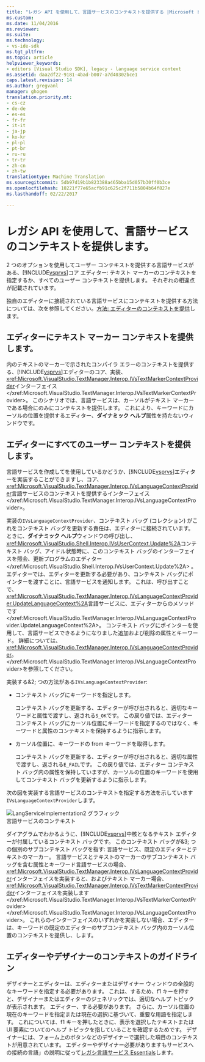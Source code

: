 ```yaml
---
title: "レガシ API を使用して、言語サービスのコンテキストを提供する |Microsoft ドキュメント"
ms.custom: 
ms.date: 11/04/2016
ms.reviewer: 
ms.suite: 
ms.technology:
- vs-ide-sdk
ms.tgt_pltfrm: 
ms.topic: article
helpviewer_keywords:
- editors [Visual Studio SDK], legacy - language service context
ms.assetid: daa2df22-9181-4bad-b007-a7d40302bce1
caps.latest.revision: 14
ms.author: gregvanl
manager: ghogen
translation.priority.mt:
- cs-cz
- de-de
- es-es
- fr-fr
- it-it
- ja-jp
- ko-kr
- pl-pl
- pt-br
- ru-ru
- tr-tr
- zh-cn
- zh-tw
translationtype: Machine Translation
ms.sourcegitcommit: 5db97d19b1b823388a465bba15d057b30ff0b3ce
ms.openlocfilehash: 10221f77e65acfb91c625c2f711b5804b64f827e
ms.lasthandoff: 02/22/2017

---
```

# <a name="providing-a-language-service-context-by-using-the-legacy-api"></a>レガシ API を使用して、言語サービスのコンテキストを提供します。
2 つのオプションを使用してユーザー コンテキストを提供する言語サービスがある、[!INCLUDE[vsprvs](../code-quality/includes/vsprvs_md.md)]コア エディター: テキスト マーカーのコンテキストを指定するか、すべてのユーザー コンテキストを提供します。 それぞれの相違点が記載されています。  
  
 独自のエディターに接続されている言語サービスにコンテキストを提供する方法については、次を参照してください。[方法: エディターのコンテキストを提供](../extensibility/how-to-provide-context-for-editors.md)します。  
  
## <a name="provide-text-marker-context-to-the-editor"></a>エディターにテキスト マーカー コンテキストを提供します。  
 内のテキストのマーカーで示されたコンパイラ エラーのコンテキストを提供する、[!INCLUDE[vsprvs](../code-quality/includes/vsprvs_md.md)]エディターのコア、実装、<xref:Microsoft.VisualStudio.TextManager.Interop.IVsTextMarkerContextProvider>インターフェイス</xref:Microsoft.VisualStudio.TextManager.Interop.IVsTextMarkerContextProvider>。 このシナリオでは、言語サービスは、カーソルがテキスト マーカーである場合にのみにコンテキストを提供します。 これにより、キーワードにカーソルの位置を提供するエディター、**ダイナミック ヘルプ**属性を持たないウィンドウです。  
  
## <a name="provide-all-user-context-to-the-editor"></a>エディターにすべてのユーザー コンテキストを提供します。  
 言語サービスを作成してを使用しているかどうか、[!INCLUDE[vsprvs](../code-quality/includes/vsprvs_md.md)]エディターを実装することができますし、コア、<xref:Microsoft.VisualStudio.TextManager.Interop.IVsLanguageContextProvider>言語サービスのコンテキストを提供するインターフェイス</xref:Microsoft.VisualStudio.TextManager.Interop.IVsLanguageContextProvider>。  
  
 実装の`IVsLanguageContextProvider`、コンテキスト バッグ (コレクション) がこれをコンテキスト バッグを更新する責任は、エディターに接続されています。 ときに、**ダイナミック ヘルプ**ウィンドウの呼び出し、<xref:Microsoft.VisualStudio.Shell.Interop.IVsUserContext.Update%2A>コンテキスト バッグ、アイドル状態時に、このコンテキスト バッグのインターフェイスを照会、更新プログラムのエディター</xref:Microsoft.VisualStudio.Shell.Interop.IVsUserContext.Update%2A> 。 エディターでは、エディターを更新する必要があり、コンテキスト バッグにポインターを渡すことに、言語サービスを通知します。 これは、呼び出すことで、<xref:Microsoft.VisualStudio.TextManager.Interop.IVsLanguageContextProvider.UpdateLanguageContext%2A>言語サービスに、エディターからのメソッドです</xref:Microsoft.VisualStudio.TextManager.Interop.IVsLanguageContextProvider.UpdateLanguageContext%2A>。 コンテキスト バッグにポインターを使用して、言語サービスできるようになりました追加および削除の属性とキーワード。 詳細については、 <xref:Microsoft.VisualStudio.TextManager.Interop.IVsLanguageContextProvider>。</xref:Microsoft.VisualStudio.TextManager.Interop.IVsLanguageContextProvider>を参照してください。  
  
 実装する&2; つの方法がある`IVsLanguageContextProvider`:  
  
-   コンテキスト バッグにキーワードを指定します。  
  
     コンテキスト バッグを更新する、エディターが呼び出されると、適切なキーワードと属性で渡すし、返される`S_OK`です。 この戻り値では、エディター コンテキスト バッグにカーソル位置にキーワードを指定するのではなく、キーワードと属性のコンテキストを保持するように指示します。  
  
-   カーソル位置に、キーワードの from キーワードを取得します。  
  
     コンテキスト バッグを更新する、エディターが呼び出されると、適切な属性で渡すし、返される`E_FAIL`です。 この戻り値では、エディター コンテキスト バッグ内の属性を保持していますが、カーソルの位置のキーワードを使用してコンテキスト バッグを更新するように指示します。  
  
 次の図を実装する言語サービスのコンテキストを指定する方法を示しています`IVsLanguageContextProvider`します。  
  
 ![LangServiceImplementation2 グラフィック](../extensibility/media/vslanguageservice2.gif "vsLanguageService2")  
言語サービスのコンテキスト  
  
 ダイアグラムでわかるように、[!INCLUDE[vsprvs](../code-quality/includes/vsprvs_md.md)]中核となるテキスト エディターが付属しているコンテキスト バッグです。 このコンテキスト バッグが&3; つの個別のサブコンテキスト バッグを指す: 言語サービス、既定のエディターとテキストのマーカー。 言語サービスとテキストのマーカーのサブコンテキスト バッグを含む属性とキーワード言語サービスの場合、<xref:Microsoft.VisualStudio.TextManager.Interop.IVsLanguageContextProvider>インターフェイスを実装すると、およびテキスト マーカー場合、<xref:Microsoft.VisualStudio.TextManager.Interop.IVsTextMarkerContextProvider>インターフェイスを実装します</xref:Microsoft.VisualStudio.TextManager.Interop.IVsTextMarkerContextProvider></xref:Microsoft.VisualStudio.TextManager.Interop.IVsLanguageContextProvider>。 これらのインターフェイスのいずれかを実装しない場合、エディターは、キーワードの既定のエディターのサブコンテキスト バッグ内のカーソル位置のコンテキストを提供し、します。  
  
## <a name="context-guidelines-for-editors-and-designers"></a>エディターやデザイナーのコンテキストのガイドライン  
 デザイナーとエディターは、エディターまたはデザイナー ウィンドウの全般的なキーワードを指定する必要があります。 これは、するため、f1 キーを押すと、デザイナーまたはエディターのジェネリックでは、適切なヘルプ トピックが表示されます。 エディター、する必要があります。 さらに、カーソル位置の現在のキーワードを指定または現在の選択に基づいて、重要な用語を指定します。 これについては、f1 キーを押したときに、表示を選択したテキストまたは UI 要素についてのヘルプ トピックを指していることを確認するためです。 デザイナーには、フォーム上のボタンなどのデザイナーで選択した項目のコンテキストが用意されています。 エディターやデザイナー必要がありますもサービスへの接続の言語」の説明に従って[レガシ言語サービス Essentials](../extensibility/internals/legacy-language-service-essentials.md)します。
